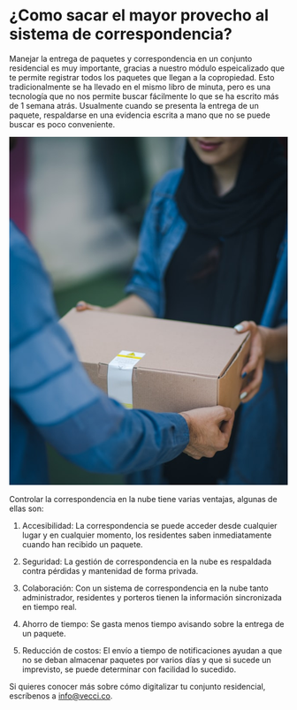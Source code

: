 <meta name="date" content="2023-3-18" />
<meta name="author" content="Camilo Ortegón" />
<meta name="pp" content="https://avatars.githubusercontent.com/u/6712411?v=4" />
<meta name="language" content="es" />
<meta name="topic" content="Correspondencia" />

# ¿Como sacar el mayor provecho al sistema de correspondencia?

Manejar la entrega de paquetes y correspondencia en un conjunto residencial es muy importante, gracias a nuestro módulo espeicalizado que te permite registrar todos los paquetes que llegan a la copropiedad. Esto tradicionalmente se ha llevado en el mismo libro de minuta, pero es una tecnología que no nos permite buscar fácilmente lo que se ha escrito más de 1 semana atrás. Usualmente cuando se presenta la entrega de un paquete, respaldarse en una evidencia escrita a mano que no se puede buscar es poco conveniente. 

![;320;c](https://raw.githubusercontent.com/cjortegon/vecci.co/master/blog/images/delivery-box.jpg)

Controlar la correspondencia en la nube tiene varias ventajas, algunas de ellas son:

1. Accesibilidad: La correspondencia se puede acceder desde cualquier lugar y en cualquier momento, los residentes saben inmediatamente cuando han recibido un paquete.

2. Seguridad: La gestión de correspondencia en la nube es respaldada contra pérdidas y mantenidad de forma privada.

3. Colaboración: Con un sistema de correspondencia en la nube tanto administrador, residentes y porteros tienen la información sincronizada en tiempo real.

4. Ahorro de tiempo: Se gasta menos tiempo avisando sobre la entrega de un paquete.

5. Reducción de costos: El envío a tiempo de notificaciones ayudan a que no se deban almacenar paquetes por varios días y que si sucede un imprevisto, se puede determinar con facilidad lo sucedido.

Si quieres conocer más sobre cómo digitalizar tu conjunto residencial, escríbenos a [info@vecci.co](mailto:info@vecci.co).
